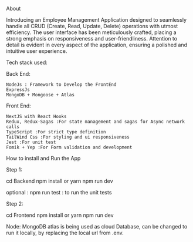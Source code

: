 About

Introducing an Employee Management Application designed to seamlessly handle all CRUD (Create, Read, Update, Delete) operations with utmost efficiency.
The user interface has been meticulously crafted, placing a strong emphasis on responsiveness and user-friendliness. Attention to detail is evident in every
aspect of the application, ensuring a polished and intuitive user experience.

Tech stack used:

Back End:

    NodeJs : Framework to Develop the FrontEnd
    ExpressJs
    MongoDB + Mongoose + Atlas

Front End:

    NextJS with React Hooks
    Redux, Redux-Sagas :For state management and sagas for Async network calls
    TypeScript :For strict type definition
    TailWind Css :For styling and ui responsiveness
    Jest :For unit test
    Fomik + Yep :For Form validation and development

How to install and Run the App

Step 1:

cd Backend
npm install or yarn
npm run dev

optional : npm run test : to run the unit tests

Step 2:

cd Frontend
npm install or yarn
npm run dev

Node: MongoDB atlas is being used as cloud Database, can be changed to run it locally, by replacing the local url from .env.
